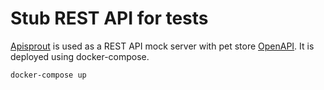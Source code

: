 # Stub REST API for tests

[Apisprout](https://github.com/danielgtaylor/apisprout) is used as a REST API mock server with pet store [OpenAPI](https://petstore.swagger.io/). It is deployed using docker-compose.

```shell
docker-compose up
```
